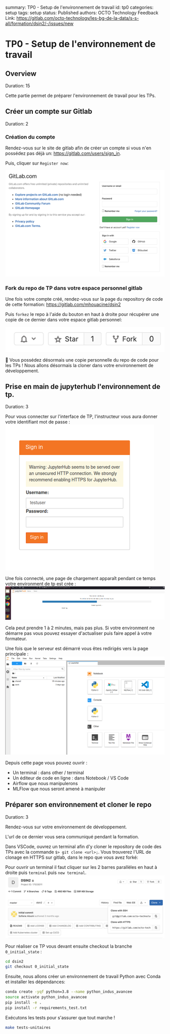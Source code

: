 summary: TP0 - Setup de l'environnement de travail
id: tp0
categories: setup
tags: setup
status: Published
authors: OCTO Technology
Feedback Link: https://gitlab.com/octo-technology/les-bg-de-la-data/s-s-all/formation/dsin2/-/issues/new

# TP0 - Setup de l'environnement de travail

## Overview
Duration: 15

Cette partie permet de préparer l'environnement de travail pour les TPs.

## Créer un compte sur Gitlab
Duration: 2

### Création du compte

Rendez-vous sur le site de gitlab afin de créer un compte si vous n'en possédez pas déjà un: <https://gitlab.com/users/sign_in>.

Puis, cliquer sur `Register now`:

![Page de connexion à gitlab.com](./docs/tp1/gitlab-sign-in-page.png)

### Fork du repo de TP dans votre espace personnel gitlab

Une fois votre compte créé, rendez-vous sur la page du repository de code de cette formation: <https://gitlab.com/mhouacine/dsin2>

Puis `forkez` le repo à l'aide du bouton en haut à droite pour récupérer une copie de ce dernier dans votre espace gitlab personnel:

![bouton fork](docs/tp1/gitlab-fork-button.png)

🏁 Vous possédez désormais une copie personnelle du repo de code pour les TPs ! Nous allons désormais la cloner dans votre environnement de développement.

## Prise en main de jupyterhub l'environnement de tp.
Duration: 3

Pour vous connecter sur l'interface de TP, l'instructeur vous aura donner votre identifiant mot de passe :
![Connection](docs/tp0/connection.png)

Une fois connecté, une page de chargement apparaît pendant ce temps votre environment de tp est crée : 
![StartingServer](docs/tp0/starting_server.png)

Cela peut prendre 1 à 2 minutes, mais pas plus. Si votre environment ne démarre pas vous pouvez essayer d'actualiser puis faire appel à votre formateur.

Une fois que le serveur est démarré vous êtes redirigés vers la page principale :
![HomePage](docs/tp0/homepage.png)

Depuis cette page vous pouvez ouvrir :
- Un terminal : dans other / terminal
- Un éditeur de code en ligne : dans Notebook / VS Code
- Airflow que nous manipulerons
- MLFlow que nous seront amené à manipuler



## Préparer son environnement et cloner le repo
Duration: 3

Rendez-vous sur votre environnement de développement.

L'url de ce dernier vous sera communiqué pendant la formation.

Dans VSCode, ouvrez un terminal afin d'y cloner le repository de code des TPs avec la commande `$> git clone <url>;`. Vous trouverez l'URL de clonage en HTTPS sur gitlab, dans le repo que vous avez forké:

Pour ouvrir un terminal il faut cliquer sur les 2 barres parallèles en haut à droite puis `terminal` puis `new terminal`. 
![bouton clonage](docs/tp1/gitlab-clone-button.png)

Pour réaliser ce TP vous devant ensuite checkout la branche `0_initial_state` :

```bash
cd dsin2
git checkout 0_initial_state
```

Ensuite, nous allons créer un environnement de travail Python avec Conda et installer les dépendances:

```bash
conda create -yqf python=3.8 --name python_indus_avancee
source activate python_indus_avancee
pip install -e .
pip install -r requirements_test.txt
```

Exécutons les tests pour s'assurer que tout marche !

```bash
make tests-unitaires
```


